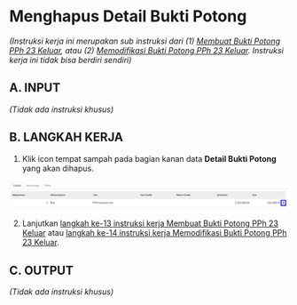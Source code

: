 # Menghapus Detail Bukti Potong

*(Instruksi kerja ini merupakan sub instruksi dari (1) [Membuat Bukti Potong PPh 23 Keluar](./membuat.md), atau (2) [Memodifikasi Bukti Potong PPh 23 Keluar](./memodifikasi.md). Instruksi kerja ini tidak bisa berdiri sendiri)*

## A. INPUT

*(Tidak ada instruksi khusus)*

## B. LANGKAH KERJA

1. Klik icon tempat sampah pada bagian kanan data **Detail Bukti Potong** yang akan dihapus.

![](../../img/bukpot-pph-23-keluar/icon-hapus-detail-bukpot.png)

2. Lanjutkan [langkah ke-13 instruksi kerja Membuat Bukti Potong PPh 23 Keluar](./membuat.md#l13) atau [langkah ke-14 instruksi kerja Memodifikasi Bukti Potong PPh 23 Keluar](./memodifikasi.md#l14).

## C. OUTPUT

*(Tidak ada instruksi khusus)*
